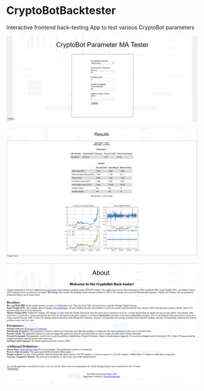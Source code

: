 # CryptoBotBacktester
Interactive frontend back-testing App to test various CryptoBot parameters

![screenshot1](cb_new_home.png "Home")

![screenshot2](cb_new_results.png "Results")

![screenshot2](cb_new_about.png "About")


